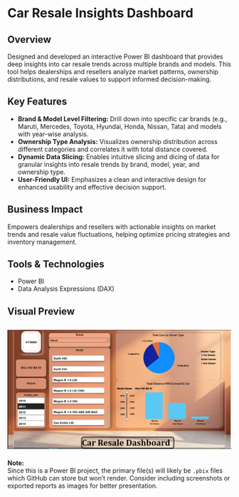 # Car Resale Insights Dashboard

## Overview
Designed and developed an interactive Power BI dashboard that provides deep insights into car resale trends across multiple brands and models. This tool helps dealerships and resellers analyze market patterns, ownership distributions, and resale values to support informed decision-making.

## Key Features
- **Brand & Model Level Filtering:** Drill down into specific car brands (e.g., Maruti, Mercedes, Toyota, Hyundai, Honda, Nissan, Tata) and models with year-wise analysis.
- **Ownership Type Analysis:** Visualizes ownership distribution across different categories and correlates it with total distance covered.
- **Dynamic Data Slicing:** Enables intuitive slicing and dicing of data for granular insights into resale trends by brand, model, year, and ownership type.
- **User-Friendly UI:** Emphasizes a clean and interactive design for enhanced usability and effective decision support.

## Business Impact
Empowers dealerships and resellers with actionable insights on market trends and resale value fluctuations, helping optimize pricing strategies and inventory management.

## Tools & Technologies
- Power BI  
- Data Analysis Expressions (DAX)


## Visual Preview

![Dashboard Preview](Car_resale.png)
---

**Note:**  
Since this is a Power BI project, the primary file(s) will likely be `.pbix` files which GitHub can store but won’t render. Consider including screenshots or exported reports as images for better presentation.


